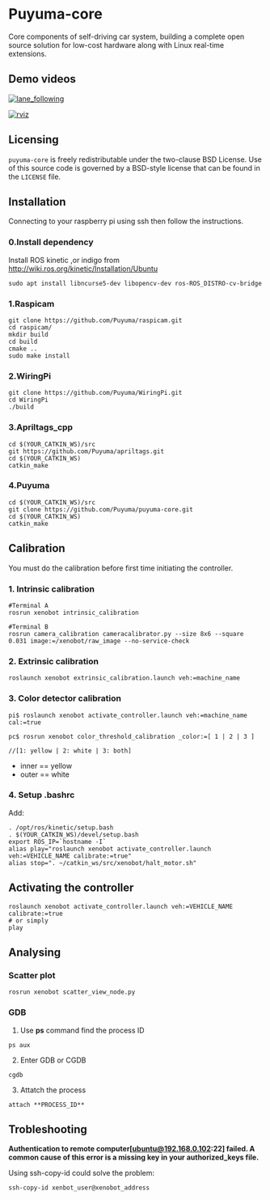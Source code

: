# Puyuma-core

Core components of self-driving car system, building a complete open source solution
for low-cost hardware along with Linux real-time extensions.

## Demo videos

[![lane_following](https://github.com/ncku-ros2-research/xenobot/blob/master/materials/demo_video1.jpeg?raw=true)](https://www.youtube.com/watch?v=84MXc0_F61o)

[![rviz](https://github.com/ncku-ros2-research/xenobot/blob/master/materials/demo_video2.jpeg?raw=true)](https://www.youtube.com/watch?v=XK602hzbORY&feature=youtu.be)

Licensing
---------
`puyuma-core` is freely redistributable under the two-clause BSD License.
Use of this source code is governed by a BSD-style license that can be found
in the `LICENSE` file.

## Installation

Connecting to your raspberry pi using ssh then follow the instructions.

### 0.Install dependency

Install ROS kinetic ,or indigo from
http://wiki.ros.org/kinetic/Installation/Ubuntu

```
sudo apt install libncurse5-dev libopencv-dev ros-ROS_DISTRO-cv-bridge
```

### 1.Raspicam

```
git clone https://github.com/Puyuma/raspicam.git
cd raspicam/
mkdir build
cd build
cmake ..
sudo make install
```

### 2.WiringPi

```
git clone https://github.com/Puyuma/WiringPi.git
cd WiringPi
./build
```

### 3.Apriltags_cpp

```
cd $(YOUR_CATKIN_WS)/src
git https://github.com/Puyuma/apriltags.git
cd $(YOUR_CATKIN_WS)
catkin_make
```

### 4.Puyuma

```
cd $(YOUR_CATKIN_WS)/src
git clone https://github.com/Puyuma/puyuma-core.git
cd $(YOUR_CATKIN_WS)
catkin_make
```

## Calibration

You must do the calibration before first time initiating the controller.

### 1. Intrinsic calibration

```
#Terminal A
rosrun xenobot intrinsic_calibration

#Terminal B
rosrun camera_calibration cameracalibrator.py --size 8x6 --square 0.031 image:=/xenobot/raw_image --no-service-check
```

### 2. Extrinsic calibration

```
roslaunch xenobot extrinsic_calibration.launch veh:=machine_name
```

### 3. Color detector calibration

```
pi$ roslaunch xenobot activate_controller.launch veh:=machine_name cal:=true

pc$ rosrun xenobot color_threshold_calibration _color:=[ 1 | 2 | 3 ]

//[1: yellow | 2: white | 3: both]
```
* inner == yellow
* outer == white

### 4. Setup .bashrc

Add:

```
. /opt/ros/kinetic/setup.bash
. $(YOUR_CATKIN_WS)/devel/setup.bash
export ROS_IP=`hostname -I`
alias play="roslaunch xenobot activate_controller.launch veh:=VEHICLE_NAME calibrate:=true"
alias stop=". ~/catkin_ws/src/xenobot/halt_motor.sh"
```

## Activating the controller

```
roslaunch xenobot activate_controller.launch veh:=VEHICLE_NAME calibrate:=true
# or simply
play
```


## Analysing

### Scatter plot

```
rosrun xenobot scatter_view_node.py
```

### GDB

1. Use **ps** command find the process ID

```
ps aux
```

2. Enter GDB or CGDB

```
cgdb
```

3. Attatch the process

```
attach **PROCESS_ID**
```

## Trobleshooting

**Authentication to remote computer[ubuntu@192.168.0.102:22] failed.
A common cause of this error is a missing key in your authorized_keys file.**

Using ssh-copy-id could solve the problem:

```
ssh-copy-id xenbot_user@xenobot_address
```
